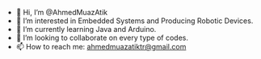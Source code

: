 - 👋 Hi, I’m @AhmedMuazAtik
- 👀 I’m interested in Embedded Systems and Producing Robotic Devices.
- 🌱 I’m currently learning Java and Arduino.
- 💞️ I’m looking to collaborate on every type of codes.
- 📫 How to reach me: ahmedmuazatiktr@gmail.com

<!---
AhmedMuazAtik/AhmedMuazAtik is a ✨ special ✨ repository because its `AUTOBIOGRAPHY.md` (this file) appears on your GitHub profile.
You can click the Preview link to take a look at your changes.
--->

